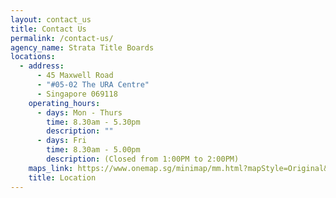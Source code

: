```yaml
---
layout: contact_us
title: Contact Us
permalink: /contact-us/
agency_name: Strata Title Boards
locations:
  - address:
      - 45 Maxwell Road
      - "#05-02 The URA Centre"
      - Singapore 069118
    operating_hours:
      - days: Mon - Thurs
        time: 8.30am - 5.30pm
        description: ""
      - days: Fri
        time: 8.30am - 5.00pm
        description: (Closed from 1:00PM to 2:00PM)
    maps_link: https://www.onemap.sg/minimap/mm.html?mapStyle=Original&zoomLevel=17&latLng=1.279568572,103.8453122&ewt=JTNDcCUzRTQ1JTIwTWF4d2VsbCUyMFJvYWQlM0NiciUyMCUyRiUzRSUyMzA1LTAyJTIwVGhlJTIwVVJBJTIwQ2VudHJlJTNDYnIlMjAlMkYlM0VTaW5nYXBvcmUlMjAwNjkxMTglM0MlMkZwJTNF&popupWidth=200&showPopup=true
    title: Location
---
```


